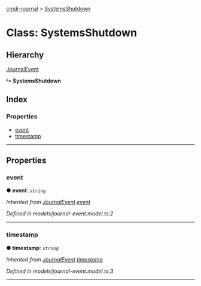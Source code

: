 [cmdr-journal](../README.md) > [SystemsShutdown](../classes/systemsshutdown.md)



# Class: SystemsShutdown

## Hierarchy


 [JournalEvent](journalevent.md)

**↳ SystemsShutdown**







## Index

### Properties

* [event](systemsshutdown.md#event)
* [timestamp](systemsshutdown.md#timestamp)



---
## Properties
<a id="event"></a>

###  event

**●  event**:  *`string`* 

*Inherited from [JournalEvent](journalevent.md).[event](journalevent.md#event)*

*Defined in models/journal-event.model.ts:2*





___

<a id="timestamp"></a>

###  timestamp

**●  timestamp**:  *`string`* 

*Inherited from [JournalEvent](journalevent.md).[timestamp](journalevent.md#timestamp)*

*Defined in models/journal-event.model.ts:3*





___


